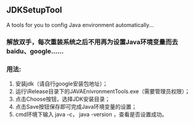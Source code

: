 ## JDKSetupTool
A tools for you to config Java environment automatically...

### 解放双手，每次重装系统之后不用再为设置Java环境变量而去baidu、google......

### 用法:
1. 安装jdk（请自行google安装包地址）；
2. 运行\Release目录下的JAVAEnivronmentTools.exe（需要管理员权限）；
3. 点击Choose按钮，选择JDK安装目录；
4. 点击Save按钮保存即可完成Java环境变量的设置；
5. cmd环境下输入 java -c， java -version ，查看是否设置成功。

